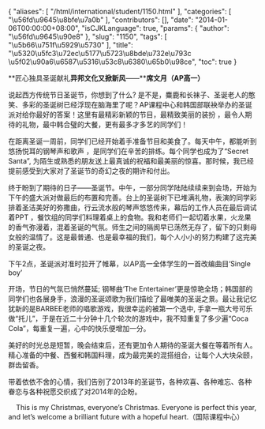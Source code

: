 {
    "aliases": [
        "/html/international/student/1150.html"
    ],
    "categories": [
        "\u56fd\u9645\u8bfe\u7a0b"
    ],
    "contributors": [],
    "date": "2014-01-06T00:00:00+08:00",
    "isCJKLanguage": true,
    "params": {
        "author": "\u56fd\u9645\u90e8"
    },
    "slug": "1150",
    "tags": [
        "\u5b66\u751f\u5929\u5730"
    ],
    "title": "\u5320\u5fc3\u72ec\u5177\u5723\u8bde\u732e\u793c  \u5f02\u90a6\u6587\u5316\u53c8\u6380\u65b0\u98ce",
    "toc": true
}

**匠心独具圣诞献礼****异邦文化又掀新风****——****席文月（****AP****高一）**




说起西方传统节日圣诞节，你想到了什么? 是不是，麋鹿和长袜子、圣诞老人的憨笑、多彩的圣诞树已经浮现在脑海里了呢？AP课程中心和韩国部联袂举办的圣诞派对给你最好的答案！这里有最精彩新颖的节目，最精致美丽的装扮 ，最令人期待的礼物，最中韩合璧的大餐，更有最多才多艺的同学们！




在距离圣诞一周前，同学们已经开始着手准备节目和美食了。每天中午，都能听到悠扬悦耳的钢琴声和歌声 ，是同学们在辛苦的排练。每个同学也成为了“Secret Santa”, 为陌生或熟悉的朋友送上最真诚的祝福和最美丽的惊喜。那时候，我已经提前感受到大家对了圣诞节的奇幻之夜的期许和付出。




终于盼到了期待的日子——圣诞节。中午，一部分同学陆陆续续来到会场，开始为下午的盛大派对做最后的布置和完善。台上的圣诞树下已堆满礼物，表演的同学彩排着圣洁美好的弥撒曲，行云流水般的琴声悠悠传来，幕后的工作人员在最后调试着PPT ，餐饮组的同学们料理着桌上的食物。我和老师们一起切着水果，火龙果的香气弥漫着，混着圣诞的气氛。师生之间的隔阂早已荡然无存了，留下的只剩母女般的温情了。这是最普通、也是最幸福的我们，每个人小小的努力构建了这完美的圣诞之夜。




下午2点，圣诞派对准时拉开了帷幕，以AP高一全体学生的一首改编曲目‘Single boy’




开场，节日的气氛已悄然蔓延; 钢琴曲‘The Entertainer’更是惊艳全场；韩国部的同学们也各展身手，浪漫的圣诞颂歌为我们描绘了最唯美的圣诞之景。最让我记忆犹新的是BARBEE老师的唱歌游戏，我很幸运的被第一个选中, 手拿一瓶大号可乐做“托儿”，于是在近二十分钟十几个轮次的游戏中，我不知重复了多少遍“Coca Cola”，每重复一遍，心中的快乐便增加一分。 




美好的时光总是短暂，晚会结束后，还有更加令人期待的圣诞大餐在等着所有人。精心准备的中餐、西餐和韩国料理，成为最完美的混搭组合，让每个人大块朵颐，群齿留香。




带着依依不舍的心情，我们告别了2013年的圣诞节，各种欢喜、各种难忘、各种眷恋与各种祝愿交织成了对2014年的企盼。




   
This is my Christmas, everyone’s Christmas. Everyone is perfect this
year, and let’s welcome a brilliant future with a hopeful heart.（国际课程中心）




 


